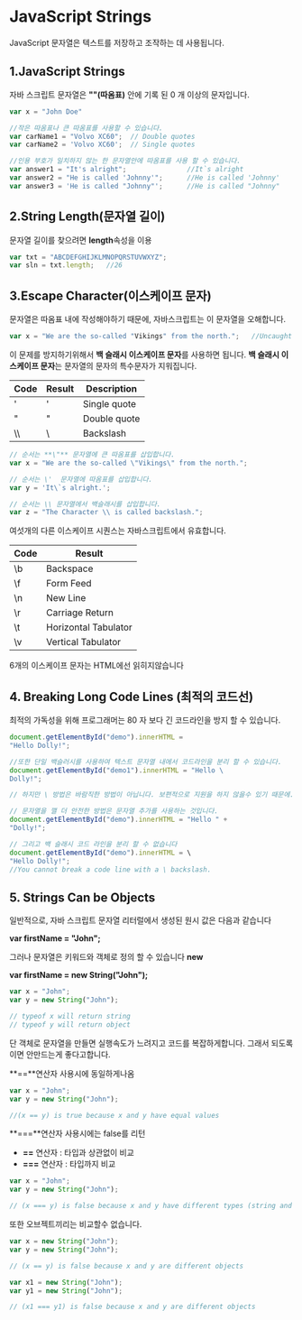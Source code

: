 # JavaScript Strings

JavaScript 문자열은 텍스트를 저장하고 조작하는 데 사용됩니다.

## 1.JavaScript Strings

자바 스크립트 문자열은 **""(따옴표)** 안에 기록 된 0 개 이상의 문자입니다.

```js
var x = "John Doe"

//작은 따옴표나 큰 따옴표를 사용할 수 있습니다.
var carName1 = "Volvo XC60";  // Double quotes
var carName2 = 'Volvo XC60';  // Single quotes 

//인용 부호가 일치하지 않는 한 문자열안에 따옴표를 사용 할 수 있습니다.
var answer1 = "It's alright";               //It`s alright
var answer2 = "He is called 'Johnny'";      //He is called 'Johnny'
var answer3 = 'He is called "Johnny"';      //He is called "Johnny"
```

## 2.String Length(문자열 길이)

문자열 길이를 찾으려면 **length**속성을 이용

```js
var txt = "ABCDEFGHIJKLMNOPQRSTUVWXYZ";
var sln = txt.length;   //26
```


## 3.Escape Character(이스케이프 문자)

문자열은 따옴표 내에 작성해야하기 때문에, 자바스크립트는 이 문자열을 오해합니다.

```js
var x = "We are the so-called "Vikings" from the north.";   //Uncaught SyntaxError:Unexpected identifier
```

 이 문제를 방지하기위해서 **백 슬래시 이스케이프 문자**를 사용하면 됩니다.
 **백 슬래시 이스케이프 문자**는 문자열의 문자의 특수문자가 지워집니다.

|Code|Result|Description|
|----|----|----|
|\'|'|Single quote|
|\"|"|Double quote|
| \\\\ | \\ |Backslash|



```js
// 순서는 **\"** 문자열에 큰 따옴표를 삽입합니다.
var x = "We are the so-called \"Vikings\" from the north.";

// 순서는 \'  문자열에 따옴표를 삽입합니다.
var y = 'It\`s alright.';

// 순서는 \\ 문자열에서 백슬래시를 삽입합니다.
var z = "The Character \\ is called backslash.";
```

여섯개의 다른 이스케이프 시퀀스는 자바스크립트에서 유효합니다.

|Code|Result|
|----|----|
|\b|Backspace|
|\f|Form Feed|
|\n|New Line|
|\r|Carriage Return|
|\t|Horizontal Tabulator|
|\v|Vertical Tabulator|

6개의 이스케이프 문자는 HTML에선 읽히지않습니다

## 4. Breaking Long Code Lines (최적의 코드선)

최적의 가독성을 위해 프로그래머는 80 자 보다 긴 코드라인을 방지 할 수 있습니다.

```js
document.getElementById("demo").innerHTML = 
"Hello Dolly!";

//또한 단일 백슬러시를 사용하여 텍스트 문자열 내에서 코드라인을 분리 할 수 있습니다.
document.getElementById("demo1").innerHTML = "Hello \
Dolly!";

// 하지만 \ 방법은 바람직한 방법이 아닙니다. 보편적으로 지원을 하지 않을수 있기 때문에.

// 문자열을 깰 더 안전한 방법은 문자열 추가를 사용하는 것입니다.
document.getElementById("demo").innerHTML = "Hello " +
"Dolly!";

// 그리고 백 슬래시 코드 라인을 분리 할 수 ​​없습니다
document.getElementById("demo").innerHTML = \
"Hello Dolly!";
//You cannot break a code line with a \ backslash.
```

## 5. Strings Can be Objects

일반적으로, 자바 스크립트 문자열 리터럴에서 생성된 원시 값은 다음과 같습니다

**var firstName = "John";**

그러나 문자열은 키워드와 객체로 정의 할 수 있습니다 **new**

**var firstName = new String("John");**

```js
var x = "John";
var y = new String("John");

// typeof x will return string
// typeof y will return object
```
단 객체로 문자열을 만들면 실행속도가 느려지고 코드를 복잡하게합니다. 그래서 되도록이면 안만드는게 좋다고합니다.

**==**연산자 사용시에 동일하게나옴

```js
var x = "John";
var y = new String("John");

//(x == y) is true because x and y have equal values
```

**===**연산자 사용시에는 false를 리턴 
+ **==** 연산자 : 타입과 상관없이 비교
+ **===** 연산자 : 타입까지 비교

```js
var x = "John";             
var y = new String("John");

// (x === y) is false because x and y have different types (string and object)
```

또한 오브젝트끼리는 비교할수 없습니다.

```js
var x = new String("John");             
var y = new String("John");

// (x == y) is false because x and y are different objects

var x1 = new String("John");             
var y1 = new String("John");

// (x1 === y1) is false because x and y are different objects
```
